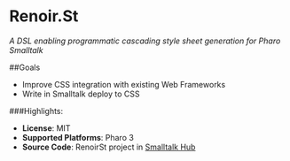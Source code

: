 Renoir.St
=========

*A DSL enabling programmatic cascading style sheet generation for Pharo Smalltalk*

##Goals
- Improve CSS integration with existing Web Frameworks
- Write in Smalltalk deploy to CSS

###Highlights:
- **License**: MIT
- **Supported Platforms**: Pharo 3
- **Source Code**: RenoirSt project in [Smalltalk Hub](http://www.smalltalkhub.com)
